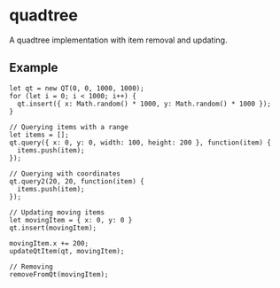 # quadtree
A quadtree implementation with item removal and updating.

## Example

    let qt = new QT(0, 0, 1000, 1000);
    for (let i = 0; i < 1000; i++) {
      qt.insert({ x: Math.random() * 1000, y: Math.random() * 1000 });
    }

    // Querying items with a range
    let items = [];
    qt.query({ x: 0, y: 0, width: 100, height: 200 }, function(item) {
      items.push(item);
    });

    // Querying with coordinates
    qt.query2(20, 20, function(item) {
      items.push(item);
    });

    // Updating moving items
    let movingItem = { x: 0, y: 0 }
    qt.insert(movingItem);

    movingItem.x += 200;
    updateQtItem(qt, movingItem);

    // Removing
    removeFromQt(movingItem);
